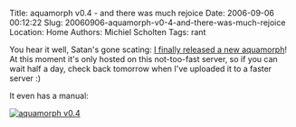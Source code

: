 Title: aquamorph v0.4 - and there was much rejoice
Date: 2006-09-06 00:12:22
Slug: 20060906-aquamorph-v0-4-and-there-was-much-rejoice
Location: Home
Authors: Michiel Scholten
Tags: rant

<p>You hear it well, Satan's gone scating: <a href="http://aquariusoft.org/page/linux/aquamorph/">I finally released a new aquamorph</a>! At this moment it's only hosted on this not-too-fast server, so if you can wait half a day, check back tomorrow when I've uploaded it to a faster server :)</p>

<p>It even has a manual:</p>

<div class="content-image"><div><a href="/~mbscholt/images/content/20060906_aquamorph_manual.png"><img src="/~mbscholt/images/content/20060906_aquamorph_manual_scaled.png" alt="aquamorph v0.4" title="aquamorph v0.4" /></a></div></div>
<br style="clear: both;" />